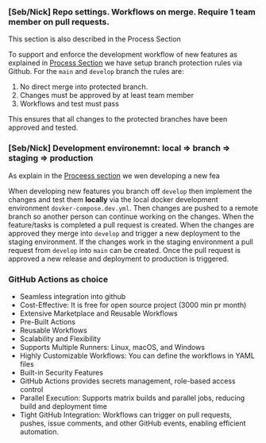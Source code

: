 ### [Seb/Nick] Repo settings. Workflows on merge. Require 1 team member on pull requests.

This section is also described in the Process Section

To support and enforce the development workflow of new features as explained in [Process Section](3-process.md) we have setup branch protection rules via Github. For the `main` and `develop` branch the rules are:  
 
1. No direct merge into protected branch.
2. Changes must be approved by at least team member
3. Workflows and test must pass

This ensures that all changes to the protected branches have been approved and tested.


### [Seb/Nick] Development environemnt: local => branch => staging => production

As explain in the [Proceess section](3-process.md) we wen developing a new fea

When developing new features you branch off `develop` then implement the changes and test them **locally** via the local docker development environment `dovker-compose.dev.yml`. Then changes are pushed to a remote branch so another person can continue working on the changes. When the feature/tasks is completed a pull request is created. When the changes are approved they merge into `develop` and trigger a new deployment to the staging environment. If the changes work in the staging environment a pull request from `develop` into `main` can be created. Once the pull request is approved a new release and deployment to production is triggered.  


### GitHub Actions as choice 

- Seamless integration into github
- Cost-Effective: It is free for open source project (3000 min pr month)
- Extensive Marketplace and Reusable Workflows
- Pre-Built Actions
- Reusable Workflows
- Scalability and Flexibility
- Supports Multiple Runners: Linux, macOS, and Windows
- Highly Customizable Workflows: You can define the workflows in YAML files
- Built-in Security Features
- GitHub Actions provides secrets management, role-based access control
- Parallel Execution: Supports matrix builds and parallel jobs, reducing build and deployment time
- Tight GitHub Integration: Workflows can trigger on pull requests, pushes, issue comments, and other GitHub events, enabling efficient automation.